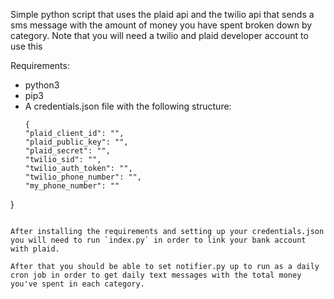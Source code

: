 Simple python script that uses the plaid api and the twilio api that sends a sms message with the amount of money you have spent broken down by category.  Note that you will need a twilio and plaid developer account to use this

Requirements:
- python3
- pip3
- A credentials.json file with the following structure:
  ```
  {
  "plaid_client_id": "",
  "plaid_public_key": "",
  "plaid_secret": "",
  "twilio_sid": "",
  "twilio_auth_token": "",
  "twilio_phone_number": "",
  "my_phone_number": ""
}
```

After installing the requirements and setting up your credentials.json you will need to run `index.py` in order to link your bank account with plaid.

After that you should be able to set notifier.py up to run as a daily cron job in order to get daily text messages with the total money you've spent in each category.
